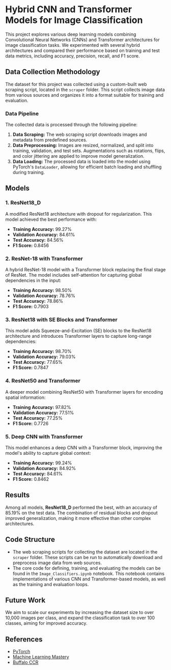# Hybrid CNN and Transformer Models for Image Classification

This project explores various deep learning models combining Convolutional Neural Networks (CNNs) and Transformer architectures for image classification tasks. We experimented with several hybrid architectures and compared their performance based on training and test data metrics, including accuracy, precision, recall, and F1 score.

## Data Collection Methodology

The dataset for this project was collected using a custom-built web scraping script, located in the `scraper` folder. This script collects image data from various sources and organizes it into a format suitable for training and evaluation.

### Data Pipeline
The collected data is processed through the following pipeline:
1. **Data Scraping:** The web scraping script downloads images and metadata from predefined sources.
2. **Data Preprocessing:** Images are resized, normalized, and split into training, validation, and test sets. Augmentations such as rotations, flips, and color jittering are applied to improve model generalization.
3. **Data Loading:** The processed data is loaded into the model using PyTorch's `DataLoader`, allowing for efficient batch loading and shuffling during training.

## Models

### 1. **ResNet18_D**
A modified ResNet18 architecture with dropout for regularization. This model achieved the best performance with:
- **Training Accuracy:** 99.27%
- **Validation Accuracy:** 84.61%
- **Test Accuracy:** 84.56%
- **F1 Score:** 0.8456

### 2. **ResNet-18 with Transformer**
A hybrid ResNet-18 model with a Transformer block replacing the final stage of ResNet. The model includes self-attention for capturing global dependencies in the input:
- **Training Accuracy:** 98.50%
- **Validation Accuracy:** 78.76%
- **Test Accuracy:** 78.86%
- **F1 Score:** 0.7903

### 3. **ResNet18 with SE Blocks and Transformer**
This model adds Squeeze-and-Excitation (SE) blocks to the ResNet18 architecture and introduces Transformer layers to capture long-range dependencies:
- **Training Accuracy:** 98.70%
- **Validation Accuracy:** 79.03%
- **Test Accuracy:** 77.65%
- **F1 Score:** 0.7847

### 4. **ResNet50 and Transformer**
A deeper model combining ResNet50 with Transformer layers for encoding spatial information:
- **Training Accuracy:** 97.82%
- **Validation Accuracy:** 77.51%
- **Test Accuracy:** 77.25%
- **F1 Score:** 0.7726

### 5. **Deep CNN with Transformer**
This model enhances a deep CNN with a Transformer block, improving the model's ability to capture global context:
- **Training Accuracy:** 99.24%
- **Validation Accuracy:** 84.92%
- **Test Accuracy:** 84.61%
- **F1 Score:** 0.8462

## Results

Among all models, **ResNet18_D** performed the best, with an accuracy of 85.19% on the test data. The combination of residual blocks and dropout improved generalization, making it more effective than other complex architectures.

## Code Structure

- The web scraping scripts for collecting the dataset are located in the `scraper` folder. These scripts can be run to automatically download and preprocess image data from web sources.
- The core code for defining, training, and evaluating the models can be found in the `Image_Classifiers.ipynb` notebook. This notebook contains implementations of various CNN and Transformer-based models, as well as the training and evaluation loops.

## Future Work

We aim to scale our experiments by increasing the dataset size to over 10,000 images per class, and expand the classification task to over 100 classes, aiming for improved accuracy.

## References
- [PyTorch](https://pytorch.org/)
- [Machine Learning Mastery](https://machinelearningmastery.com/the-transformer-model/)
- [Buffalo CCR](https://www.buffalo.edu/ccr.html)
